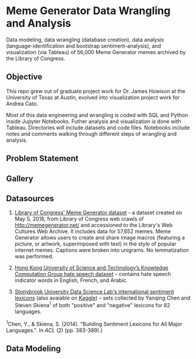 # Meme Generator Data Wrangling and Analysis
Data modeling, data wrangling (database creation), data analysis (language-identification and bootstrap sentiment-analysis), and visualization (via Tableau) of 56,000 Meme Generator memes archived by the Library of Congress. 

## Objective

This repo grew out of graduate project work for Dr. James Howison at the University of Texas at Austin, evolved into visualization project work for Andrea Cato.

Most of this data engineering and wrangling is coded with SQL and Python inside Jupyter Notebooks.  Futher analysis and visualization is done with Tableau. Directories will include datasets and code files. Notebooks include notes and comments walking through different steps of wrangling and analysis.

## Problem Statement

## Gallery

## Datasources

1. [Library of Congress' Meme Generator dataset](https://www.loc.gov/item/2018655320/) - a dataset created on May 5, 2018, from Library of Congress web crawls of http://memegenerator.net/ and accessioned to the Library's Web Cultures Web Archive. It includes data for 57,652 memes. Meme Generator allows users to create and share image macros (featuring a picture, or artwork, superimposed with text) in the style of popular internet memes. Captions were broken into unigrams. No lemmatization was performed.

2. [Hong Kong University of Science and Technology’s Knowledge Computation Group hate speech dataset](https://github.com/HKUST-KnowComp/MLMA_hate_speech) – contains hate speech indicator words in English, French, and Arabic.

3. [Stonybrook University Data Science Lab's international sentiment lexicons](https://sites.google.com/site/datascienceslab/projects/multilingualsentiment) (also avaiable on [Kaggle](https://www.kaggle.com/rtatman/sentiment-lexicons-for-81-languages)) – sets collected by Yanqing Chen and Steven Skiena<sup>1</sup> of both "positive" and "negative" lexicons for 82 languages.

<sup>1</sup>Chen, Y., & Skiena, S. (2014). "Building Sentiment Lexicons for All Major Languages.". In *ACL* (2) (pp. 383-389).)

## Data Modeling




